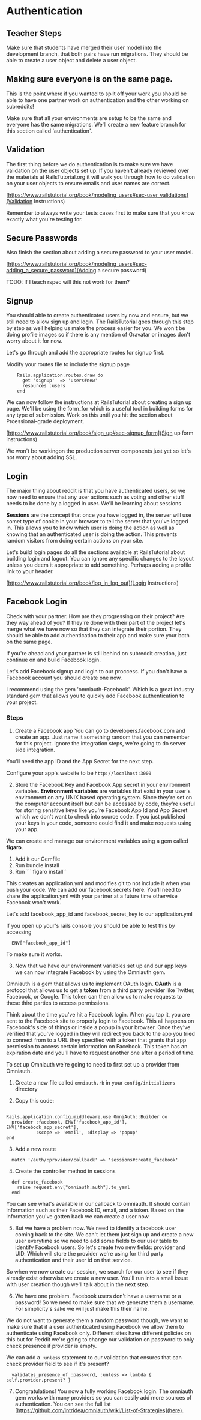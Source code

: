 # Authentication

## Teacher Steps

Make sure that students have merged their user model into the development branch, that both pairs have run migrations. They should be able to create a user object and delete a user object.

## Making sure everyone is on the same page.

This is the point where if you wanted to split off your work you should be able to have one partner work on authentication and the other working on subreddits!

Make sure that all your environments are setup to be the same and everyone has the same migrations. We'll create a new feature branch for this section called 'authentication'.


## Validation

The first thing before we do authentication is to make sure we have validation on the user objects set up. If you haven't already reviewed over the materials at RailsTutorial.org it will walk you through how to do validation on your user objects to ensure emails and user names are correct.

[https://www.railstutorial.org/book/modeling_users#sec-user_validations](Validation Instructions)

Remember to always write your tests cases first to make sure that you know exactly what you're testing for.

## Secure Passwords

Also finish the section about adding a secure password to your user model.

[https://www.railstutorial.org/book/modeling_users#sec-adding_a_secure_password](Adding a secure password)

TODO: If I teach rspec will this not work for them?

## Signup

You should able to create authenticated users by now and ensure, but we still need to allow sign up and login. The RailsTutorial goes through this step by step as well helping us make the process easier for you. We won't be doing profile images so if there is any mention of Gravatar or images don't worry about it for now.

Let's go through and add the appropriate routes for signup first.

Modify your routes file to include the signup page

```
	Rails.application.routes.draw do
	  get 'signup'  => 'users#new'
	  resources :users
	end
```

We can now follow the instructions at RailsTutorial about creating a sign up page. We'll be using the form_for which is a useful tool in building forms for any type of submission. Work on this until you hit the section about Proessional-grade deployment.

[https://www.railstutorial.org/book/sign_up#sec-signup_form](Sign up form instructions)

We won't be workingon the production server components just yet so let's not worry about adding SSL.

## Login

The major thing about reddit is that you have authenticated users, so we now need to ensure that any user actions such as voting and other stuff needs to be done by a logged in user. We'll be learning about sessions

**Sessions** are the concept that once you have logged in, the server will use somet type of cookie in your browser to tell the server that you've logged in. This allows you to know which user is doing the action as well as knowing that an authenticated user is doing the action. This prevents random visitors from doing certain actions on your site.

Let's build login pages do all the sections available at RailsTutorial about building login and logout. You can ignore any specific changes to the layout unless you deem it appropriate to add something. Perhaps adding a profile link to your header.

[https://www.railstutorial.org/book/log_in_log_out](Login Instructions)

## Facebook Login

Check with your partner. How are they progressing on their project? Are they way ahead of you? If they're done with their part of the project let's merge what we have now so that they can integrate their portion. They should be able to add authentication to their app and make sure your both on the same page.

If you're ahead and your partner is still behind on subreddit creation, just continue on and build Facebook login.

Let's add Facebook signup and login to our proccess. If you don't have a Facebook account you should create one now.

I recommend using the gem 'omniauth-Facebook'. Which is a great industry standard gem that allows you to quickly add Facebook authentication to your project.

### Steps

1. Create a Facebook app
You can go to developers.facebook.com and create an app. Just name it something random that you can remember for this project. Ignore the integration steps, we're going to do server side integration.

You'll need the app ID and the App Secret for the next step.

Configure your app's website to be ```http://localhost:3000```

2. Store the Facebook Key and Facebook App secret in your environment variables. **Environment variables** are variables that exist in your user's environment on any UNIX based operating system. Since they're set on the computer account itself but can be accessed by code, they're useful for storing sensitive keys like you're Facebook App Id and App Secret which we don't want to check into source code. If you just published your keys in your code, someone could find it and make requests using your app.

We can create and manage our environment variables using a gem called **figaro**.

1. Add it our Gemfile
2. Run bundle install
3. Run ``` figaro install``

This creates an application.yml and modifies git to not include it when you push your code. We can add our facebook secrets here. You'll need to share the application.yml with your partner at a future time otherwise Facebook won't work.

Let's add facebook_app_id and facebook_secret_key to our application.yml

If you open up your's rails console you should be able to test this by accessing

```
  ENV["facebook_app_id"]
```

To make sure it works.

3. Now that we have our environment variables set up and our app keys we can now integrate Facebook by using the Omniauth gem.

Omniauth is a gem that allows us to implement OAuth login. **OAuth** is a protocol that allows us to get a **token** from a third party provider like Twitter, Facebook, or Google. This token can then allow us to make requests to these third parties to access permissions.

Think about the time you've hit a Facebook login. When you tap it, you are sent to the Facebook site to properly login to Facebook. This all happens on Facebook's side of things or inside a popup in your browser. Once they've verified that you've logged in they will redirect you back to the app you tried to connect from to a URL they specified with a token that grants that app permission to access certain information on Facebook. This token has an expiration date and you'll have to request another one after a period of time.

To set up Omniauth we're going to need to first set up a provider from Omniauth.

1. Create a new file called ```omniauth.rb``` in your ```config/initializers``` directory

2. Copy this code:

```

Rails.application.config.middleware.use OmniAuth::Builder do
  provider :facebook, ENV['facebook_app_id'], ENV['facebook_app_secret'],
           :scope => 'email', :display => 'popup'
end

```

3. Add a new route

```
  match '/auth/:provider/callback' => 'sessions#create_facebook'
```

4. Create the controller method in sessions

```
  def create_facebook
    raise request.env["omniauth.auth"].to_yaml
  end
```

You can see what's available in our callback to omniauth. It should contain information such as their Facebook ID, email, and a token. Based on the information you've gotten back we can create a user now.

5. But we have a problem now. We need to identify a facebook user coming back to the site. We can't let them just sign up and create a new user everytime so we need to add some fields to our user table to identify Facebook users. So let's create two new fields: provider and UID. Which will store the provider we're using for third party authentication and their user id on that service.

So when we now create our session, we search for our user to see if they already exist otherwise we create a new user. You'll run into a small issue with user creation though we'll talk about in the next step.

6. We have one problem. Facebook users don't have a username or a password! So we need to make sure that we generate them a username. For simplicity's sake we will just make this their name.

We do not want to generate them a random password though, we want to make sure that if a user authenticated using Facebook we allow them to authenticate using Facebook only. Different sites have different policies on this but for Reddit we're going to change our validation on password to only check presence if provider is empty.

We can add a ```:unless``` statement to our validation that ensures that can check provider field to see if it's present?

```
  validates_presence_of :password, :unless => lambda { self.provider.present? }
```

7. Congratulations! You now a fully working Facebook login. The omniauth gem works with many providers so you can easily add more sources of authentication. You can see the full list [https://github.com/intridea/omniauth/wiki/List-of-Strategies](here).